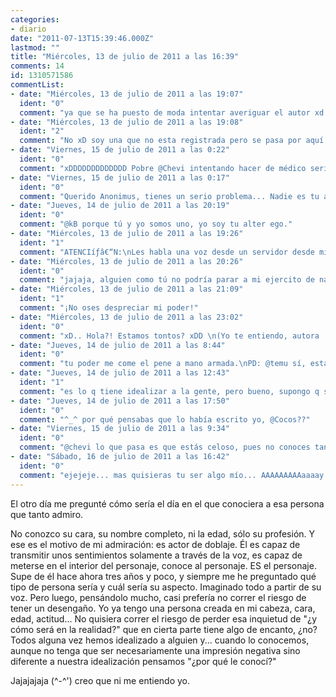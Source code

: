 ```yaml
---
categories:
- diario
date: "2011-07-13T15:39:46.000Z"
lastmod: ""
title: "Miércoles, 13 de julio de 2011 a las 16:39"
comments: 14
id: 1310571586
commentList:
- date: "Miércoles, 13 de julio de 2011 a las 19:07"
  ident: "0"
  comment: "ya que se ha puesto de moda intentar averiguar el autor xd apuesto por que en este caso es @kB . Y VIVA MEXICO!"
- date: "Miércoles, 13 de julio de 2011 a las 19:08"
  ident: "2"
  comment: "No xD soy una que no esta registrada pero se pasa por aquí de vez en cuando"
- date: "Viernes, 15 de julio de 2011 a las 0:22"
  ident: "0"
  comment: "xDDDDDDDDDDDDD Pobre @Chevi intentando hacer de médico serio xDDDDDD"
- date: "Viernes, 15 de julio de 2011 a las 0:17"
  ident: "0"
  comment: "Querido Anonimus, tienes un serio problema... Nadie es tu alter ego, ni viceversa"
- date: "Jueves, 14 de julio de 2011 a las 20:19"
  ident: "0"
  comment: "@kB porque tú y yo somos uno, yo soy tu alter ego."
- date: "Miércoles, 13 de julio de 2011 a las 19:26"
  ident: "1"
  comment: "ATENCIíƒâ€“N:\nLes habla una voz desde un servidor desde miles de metros de distancia para advertirles: Cesen las practicas ilegales de identificacion publica de los usuarios que publican entradas en el diario.\nEstan advertidos.\nFin del comunicado."
- date: "Miércoles, 13 de julio de 2011 a las 20:26"
  ident: "0"
  comment: "jajaja, alguien como tú no podría parar a mi ejercito de naranjas ni aunque os diésemos los medios necesarios."
- date: "Miércoles, 13 de julio de 2011 a las 21:09"
  ident: "1"
  comment: "¡No oses despreciar mi poder!"
- date: "Miércoles, 13 de julio de 2011 a las 23:02"
  ident: "0"
  comment: "xD.. Hola?! Estamos tontos? xDD \n(Yo te entiendo, autora :D)"
- date: "Jueves, 14 de julio de 2011 a las 8:44"
  ident: "0"
  comment: "tu poder me come el pene a mano armada.\nPD: @temu sí, está claro que estamos tontos."
- date: "Jueves, 14 de julio de 2011 a las 12:43"
  ident: "1"
  comment: "es lo q tiene idealizar a la gente, pero bueno, supongo q seduce mas el misterio q el haber encontrado(ilusoriamente) tu modelo perfecto de persona..."
- date: "Jueves, 14 de julio de 2011 a las 17:50"
  ident: "0"
  comment: "^_^ por qué pensabas que lo había escrito yo, @Cocos??"
- date: "Viernes, 15 de julio de 2011 a las 9:34"
  ident: "0"
  comment: "@chevi lo que pasa es que estás celoso, pues no conoces tan bien como yo a kB."
- date: "Sábado, 16 de julio de 2011 a las 16:42"
  ident: "0"
  comment: "ejejeje... mas quisieras tu ser algo mío... AAAAAAAAAaaaay..."
---
```


El otro día me pregunté cómo sería el día en el que conociera a esa persona que tanto admiro.   
  
No conozco su cara, su nombre completo, ni la edad, sólo su profesión. Y ese es el motivo de mi admiración: es actor de doblaje. Él es capaz de transmitir unos sentimientos solamente a través de la voz, es capaz de meterse en el interior del personaje, conoce al personaje. ES el personaje.   
Supe de él hace ahora tres años y poco, y siempre me he preguntado qué tipo de persona sería y cuál sería  su aspecto. Imaginado todo a partir de su voz. Pero luego, pensándolo mucho, casi prefería no correr el riesgo de tener un desengaño. Yo ya tengo una persona creada en mi cabeza, cara, edad, actitud... No quisiera correr el riesgo de perder esa inquietud de "¿y cómo será en la realidad?" que en cierta parte tiene algo de encanto, ¿no? Todos alguna vez hemos idealizado a alguien y... cuando lo conocemos, aunque no tenga que ser necesariamente una impresión negativa sino diferente a  nuestra idealización pensamos "¿por qué le conocí?"    
  
Jajajajaja  (^-^\') creo que ni me entiendo yo.